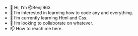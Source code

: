 - 👋 Hi, I’m @Benji963
- 👀 I’m interested in learning how to code any and everything. 
- 🌱 I’m currently learning Html and Css. 
- 💞️ I’m looking to collaborate on whatever.
- 📫 How to reach me here.

<!---
Benji963/Benji963 is a ✨ special ✨ repository because its `README.md` (this file) appears on your GitHub profile.
You can click the Preview link to take a look at your changes.
--->
